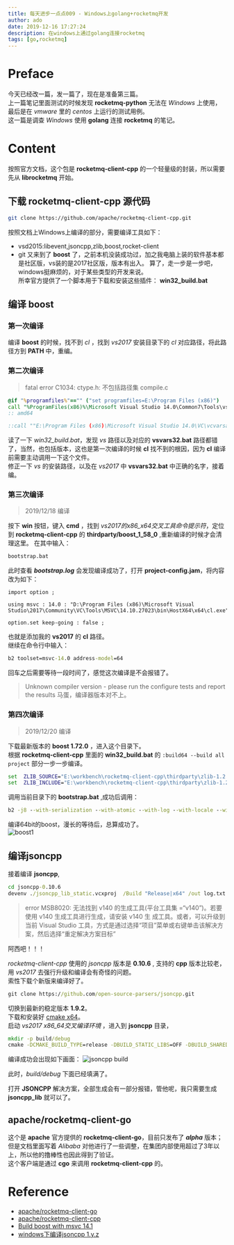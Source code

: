 ```yaml
---
title: 每天进步一点点009 - Windows上golang+rocketmq开发
author: ado
date: 2019-12-16 17:27:24
description: 在windows上通过golang连接rocketmq
tags: [go,rocketmq]
---
```


# Preface
今天已经改一篇，发一篇了，现在是准备第三篇。  
上一篇笔记里面测试的时候发现 **rocketmq-python** 无法在 *Windows* 上使用，最后是在 *vmware* 里的 *centos* 上运行的测试用例。  
这一篇是调查 *Windows* 使用 **golang** 连接 **rocketmq** 的笔记。

# Content
按照官方文档，这个包是 **rocketmq-client-cpp** 的一个轻量级的封装，所以需要先从 **librocketmq** 开始。

## 下载 rocketmq-client-cpp 源代码 
```sh
git clone https://github.com/apache/rocketmq-client-cpp.git
```
按照文档上Windows上编译的部分，需要编译工具如下：
* vsd2015:libevent,jsoncpp,zlib,boost,rocket-client
* git
又来到了 **boost** 了，之前本机没装成功过，加之我电脑上装的软件基本都是社区版，vs装的是2017社区版，版本有出入。
算了，走一步是一步吧，windows挺麻烦的，对于某些类型的开发来说。  
所幸官方提供了一个脚本用于下载和安装这些插件： **win32_build.bat**  
## 编译 boost
### 第一次编译
编译 **boost** 的时候，找不到 *cl* ，找到 *vs2017* 安装目录下的 *cl* 对应路径，将此路径方到 **PATH** 中，重编。

### 第二次编译
> fatal error C1034: ctype.h: 不包括路径集 compile.c
```bat
@if "%programfiles%"=="" ("set programfiles=E:\Program Files (x86)")
call "%ProgramFiles(x86)%\Microsoft Visual Studio 14.0\Common7\Tools\vsvars32.bat"
:: amd64

::call ""E:\Program Files (x86)\Microsoft Visual Studio 14.0\VC\vcvarsall.bat"" amd64
```
读了一下 *win32_build.bat*，发现 *vs* 路径以及对应的 **vsvars32.bat** 路径都错了，当然，也包括版本，这也是第一次编译的时候 **cl** 找不到的根因，因为 **cl** 编译前需要主动调用一下这个文件。  
修正一下 *vs* 的安装路径，以及在 *vs2017* 中 **vsvars32.bat** 中正确的名字，接着编。

### 第三次编译
> 2019/12/18 编译  

按下 **win** 按钮，键入 **cmd** ，找到 *vs2017的x86_x64交叉工具命令提示符*，定位到 **rocketmq-client-cpp** 的 **thirdparty/boost_1_58_0** ,重新编译的时候才会清理这里。
在其中输入：
```bat
bootstrap.bat
```
此时查看 ***bootstrap.log*** 会发现编译成功了，打开 **project-config.jam**，将内容改为如下：
```jam
import option ; 
 
using msvc : 14.0 : "D:\Program Files (x86)\Microsoft Visual Studio\2017\Community\VC\Tools\MSVC\14.10.27023\bin\HostX64\x64\cl.exe"; 
 
option.set keep-going : false ; 
```
也就是添加我的 **vs2017** 的 **cl** 路径。  
继续在命令行中输入：
```bat
b2 toolset=msvc-14.0 address-model=64
```
回车之后需要等待一段时间了，感觉这次编译是不会报错了。

> Unknown compiler version - please run the configure tests and report the results
 马蛋，编译器版本对不上。

 ### 第四次编译
 > 2019/12/20 编译 

 下载最新版本的 **boost 1.72.0** ，进入这个目录下。  
 根据 **rocketmq-client-cpp** 里面的 **win32_build.bat** 的  `:build64 --build all project` 部分一步一步编译。
 ```bat
set  ZLIB_SOURCE="E:\workbench\rocketmq-client-cpp\thirdparty\zlib-1.2.3-src\src\zlib\1.2.3\zlib-1.2.3"
set  ZLIB_INCLUDE="E:\workbench\rocketmq-client-cpp\thirdparty\zlib-1.2.3-src\src\zlib\1.2.3\zlib-1.2.3"
```
调用当前目录下的 **bootstrap.bat** ,成功后调用：
```cmd
b2 -j8 --with-serialization --with-atomic --with-log --with-locale --with-iostreams --with-system --with-regex --with-thread --with-date_time --with-chrono --with-filesystem --build-type=complete address-model=64 
```
编译64bit的boost，漫长的等待后，总算成功了。  
![boost1](./boost1.png)  

## 编译jsoncpp
接着编译 **jsoncpp**,   
```cmd
cd jsoncpp-0.10.6
devenv ./jsoncpp_lib_static.vcxproj  /Build "Release|x64" /out log.txt
```
>  error MSB8020: 无法找到 v140 的生成工具(平台工具集 =“v140”)。若要使用 v140 生成工具进行生成，请安装 v140 生 成工具。或者，可以升级到当前 Visual Studio 工具，方式是通过选择“项目”菜单或右键单击该解决方案，然后选择“重定解决方案目标”

阿西吧！！！

*rocketmq-client-cpp* 使用的 *jsoncpp* 版本是 **0.10.6** , 支持的 **cpp** 版本比较老，用 *vs2017* 去强行升级和编译会有奇怪的问题。  
索性下载个新版来编译好了。
```cmd
git clone https://github.com/open-source-parsers/jsoncpp.git
```
切换到最新的稳定版本 **1.9.2**。  
下载和安装好 [cmake x64](https://github-production-release-asset-2e65be.s3.amazonaws.com/537699/d71dbd80-2250-11ea-94d5-dad49037009b?X-Amz-Algorithm=AWS4-HMAC-SHA256&X-Amz-Credential=AKIAIWNJYAX4CSVEH53A%2F20191221%2Fus-east-1%2Fs3%2Faws4_request&X-Amz-Date=20191221T025313Z&X-Amz-Expires=300&X-Amz-Signature=94f8f388e05941eb3cfd08d7f91c2532de9daa90bd4e01865eba8f1ecde6cc60&X-Amz-SignedHeaders=host&actor_id=1528180&response-content-disposition=attachment%3B%20filename%3Dcmake-3.16.2-win64-x64.msi&response-content-type=application%2Foctet-stream)。  
启动 *vs2017 x86_64交叉编译环境* ，进入到 **jsoncpp** 目录，
```cmd
mkdir -p build/debug
cmake -DCMAKE_BUILD_TYPE=release -DBUILD_STATIC_LIBS=OFF -DBUILD_SHARED_LIBS=ON  -DCMAKE_INSTALL_INCLUDEDIR=include -DARCHIVE_INSTALL_DIR=. -B ./build/debug
```
编译成功会出现如下画面：
![jsoncpp build](./jsoncppbuild.png)  

此时，*build/debug* 下面已经填满了。

打开 **JSONCPP** 解决方案，全部生成会有一部分报错，管他呢，我只需要生成 **jsoncpp_lib** 就可以了。  

## apache/rocketmq-client-go
这个是 **apache** 官方提供的 **rocketmq-client-go**，目前只发布了 ***alpha*** 版本；  
但是文档里面写着 *Alibaba* 对他进行了一些调整，在集团内部使用超过了3年以上，所以他的撸棒性也因此得到了验证。   
这个客户端是通过 **cgo** 来调用 **rocketmq-client-cpp** 的。  

# Reference
* [apache/rocketmq-client-go](https://github.com/apache/rocketmq-client-go/blob/master/doc/Introduction.md)
* [apache/rocketmq-client-cpp](https://github.com/apache/rocketmq-client-cpp)
* [Build boost with msvc 14.1](https://stackoverflow.com/questions/41464356/build-boost-with-msvc-14-1-vs2017-rc)
* [windows下编译jsoncpp 1.y.z](https://www.twblogs.net/a/5d03dc09bd9eee47d34bbd44/zh-cn)
